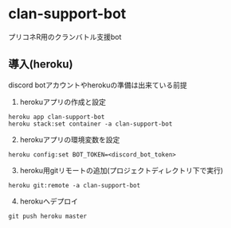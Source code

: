 # clan-support-bot

プリコネR用のクランバトル支援bot

## 導入(heroku)

discord botアカウントやherokuの準備は出来ている前提

1. herokuアプリの作成と設定
```
heroku app clan-support-bot
heroku stack:set container -a clan-support-bot
```

2. herokuアプリの環境変数を設定
```
heroku config:set BOT_TOKEN=<discord_bot_token>
```

3. heroku用gitリモートの追加(プロジェクトディレクトリ下で実行)
```
heroku git:remote -a clan-support-bot
```

4. herokuへデプロイ
```
git push heroku master
```
